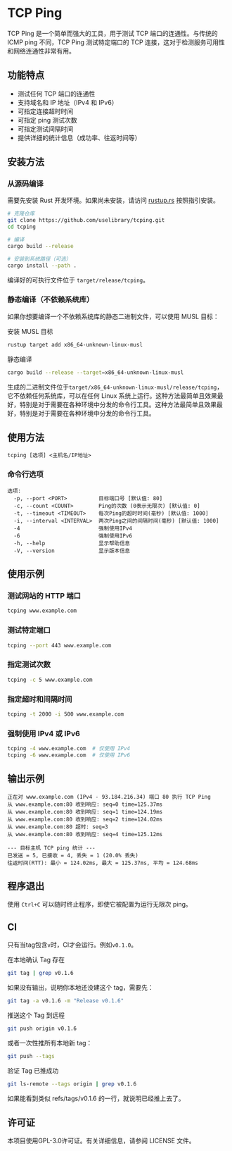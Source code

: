 # TCP Ping

TCP Ping 是一个简单而强大的工具，用于测试 TCP 端口的连通性。与传统的 ICMP ping 不同，TCP Ping 测试特定端口的 TCP 连接，这对于检测服务可用性和网络连通性非常有用。

## 功能特点

- 测试任何 TCP 端口的连通性
- 支持域名和 IP 地址（IPv4 和 IPv6）
- 可指定连接超时时间
- 可指定 ping 测试次数
- 可指定测试间隔时间
- 提供详细的统计信息（成功率、往返时间等）

## 安装方法

### 从源码编译

需要先安装 Rust 开发环境。如果尚未安装，请访问 [rustup.rs](https://rustup.rs) 按照指引安装。

```bash
# 克隆仓库
git clone https://github.com/uselibrary/tcping.git
cd tcping

# 编译
cargo build --release

# 安装到系统路径（可选）
cargo install --path .
```

编译好的可执行文件位于 `target/release/tcping`。


### 静态编译（不依赖系统库）

如果你想要编译一个不依赖系统库的静态二进制文件，可以使用 MUSL 目标：

安装 MUSL 目标
```bash
rustup target add x86_64-unknown-linux-musl
```

静态编译
```bash
cargo build --release --target=x86_64-unknown-linux-musl
```

生成的二进制文件位于`target/x86_64-unknown-linux-musl/release/tcping`，它不依赖任何系统库，可以在任何 Linux 系统上运行。这种方法最简单且效果最好，特别是对于需要在各种环境中分发的命令行工具。这种方法最简单且效果最好，特别是对于需要在各种环境中分发的命令行工具。

## 使用方法

```
tcping [选项] <主机名/IP地址>
```

### 命令行选项

```
选项:
  -p, --port <PORT>          目标端口号 [默认值: 80]
  -c, --count <COUNT>        Ping的次数 (0表示无限次) [默认值: 0]
  -t, --timeout <TIMEOUT>    每次Ping的超时时间(毫秒) [默认值: 1000]
  -i, --interval <INTERVAL>  两次Ping之间的间隔时间(毫秒) [默认值: 1000]
  -4                         强制使用IPv4
  -6                         强制使用IPv6
  -h, --help                 显示帮助信息
  -V, --version              显示版本信息
```

## 使用示例

### 测试网站的 HTTP 端口

```bash
tcping www.example.com
```

### 测试特定端口

```bash
tcping --port 443 www.example.com
```

### 指定测试次数

```bash
tcping -c 5 www.example.com
```

### 指定超时和间隔时间

```bash
tcping -t 2000 -i 500 www.example.com
```

### 强制使用 IPv4 或 IPv6

```bash
tcping -4 www.example.com  # 仅使用 IPv4
tcping -6 www.example.com  # 仅使用 IPv6
```

## 输出示例

```
正在对 www.example.com (IPv4 - 93.184.216.34) 端口 80 执行 TCP Ping
从 www.example.com:80 收到响应: seq=0 time=125.37ms
从 www.example.com:80 收到响应: seq=1 time=124.19ms
从 www.example.com:80 收到响应: seq=2 time=124.02ms
从 www.example.com:80 超时: seq=3
从 www.example.com:80 收到响应: seq=4 time=125.12ms

--- 目标主机 TCP ping 统计 ---
已发送 = 5, 已接收 = 4, 丢失 = 1 (20.0% 丢失)
往返时间(RTT): 最小 = 124.02ms, 最大 = 125.37ms, 平均 = 124.68ms
```

## 程序退出

使用 `Ctrl+C` 可以随时终止程序，即使它被配置为运行无限次 ping。

## CI
只有当tag包含`v`时，CI才会运行。例如`v0.1.0`。

在本地确认 Tag 存在
```bash
git tag | grep v0.1.6
```

如果没有输出，说明你本地还没建这个 tag，需要先：
```bash
git tag -a v0.1.6 -m "Release v0.1.6"
```

推送这个 Tag 到远程

```bash
git push origin v0.1.6
```

或者一次性推所有本地新 tag：
```bash
git push --tags
```

验证 Tag 已推成功
```bash
git ls-remote --tags origin | grep v0.1.6
```

如果能看到类似 refs/tags/v0.1.6 的一行，就说明已经推上去了。

## 许可证
本项目使用GPL-3.0许可证。有关详细信息，请参阅 LICENSE 文件。

